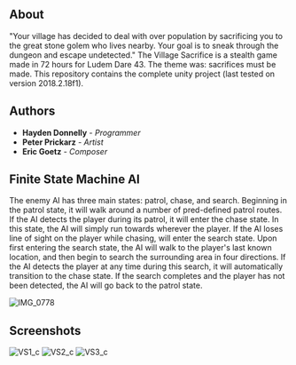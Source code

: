 ## About

"Your village has decided to deal with over population by sacrificing you to the great stone golem who lives nearby. Your goal is to sneak through the dungeon and escape undetected." The Village Sacrifice is a stealth game made in 72 hours for Ludem Dare 43. The theme was: sacrifices must be made. This repository contains the complete unity project (last tested on version 2018.2.18f1).

## Authors

* **Hayden Donnelly** - *Programmer*
* **Peter Prickarz** - *Artist*
* **Eric Goetz** - *Composer*

## Finite State Machine AI

The enemy AI has three main states: patrol, chase, and search. Beginning in the patrol state, it will walk around a number of pred-defined patrol routes.
If the AI detects the player during its patrol, it will enter the chase state. In this state, the AI will simply run towards wherever the player. 
If the AI loses line of sight on the player while chasing, will enter the search state. Upon first entering the search state, the AI will walk to the
player's last known location, and then begin to search the surrounding area in four directions. If the AI detects the player at any time during this search, it will automatically transition to the chase state. If the search completes and the player has not been detected, the AI will go back to the patrol state.

![IMG_0778](https://user-images.githubusercontent.com/30982485/172991846-ba52711d-c806-45ee-a4dc-78700701df00.jpg)

## Screenshots

![VS1_c](https://user-images.githubusercontent.com/30982485/102728697-39dde500-42fb-11eb-8b78-a6520002a540.png)
![VS2_c](https://user-images.githubusercontent.com/30982485/102728699-3d716c00-42fb-11eb-9700-841328660a2e.png)
![VS3_c](https://user-images.githubusercontent.com/30982485/102728701-3ea29900-42fb-11eb-90fe-b313b9a3c7a8.png)
